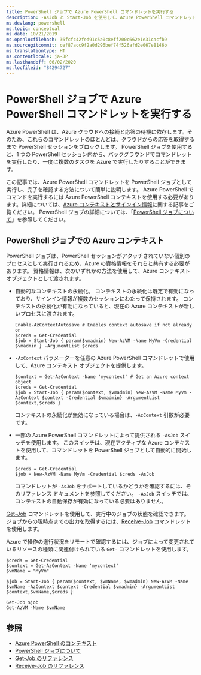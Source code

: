 ```yaml
---
title: PowerShell ジョブで Azure PowerShell コマンドレットを実行する
description: -AsJob と Start-Job を使用して、Azure PowerShell コマンドレットを並列で、またはバックグラウンド タスクとして実行する方法について説明します。
ms.devlang: powershell
ms.topic: conceptual
ms.date: 10/21/2019
ms.openlocfilehash: 36fcfc42fed91c5a0c8eff200c662e1e31cacfb9
ms.sourcegitcommit: cef87acc9f2a0d296bef74f526afd2e067e8146b
ms.translationtype: HT
ms.contentlocale: ja-JP
ms.lasthandoff: 06/02/2020
ms.locfileid: "84294727"
---
```

# <a name="run-azure-powershell-cmdlets-in-powershell-jobs"></a>PowerShell ジョブで Azure PowerShell コマンドレットを実行する

Azure PowerShell は、Azure クラウドへの接続と応答の待機に依存します。そのため、これらのコマンドレットのほとんどは、クラウドからの応答を取得するまで PowerShell セッションをブロックします。
PowerShell ジョブを使用すると、1 つの PowerShell セッション内から、バックグラウンドでコマンドレットを実行したり、一度に複数のタスクを Azure で実行したりすることができます。

この記事では、Azure PowerShell コマンドレットを PowerShell ジョブとして実行し、完了を確認する方法について簡単に説明します。 Azure PowerShell でコマンドを実行するには Azure PowerShell コンテキストを使用する必要があります。詳細については、[Azure コンテキストとサインイン情報](context-persistence.md)に関する記事をご覧ください。
PowerShell ジョブの詳細については、「[PowerShell ジョブについて](/powershell/module/microsoft.powershell.core/about/about_jobs)」を参照してください。

## <a name="azure-contexts-with-powershell-jobs"></a>PowerShell ジョブでの Azure コンテキスト

PowerShell ジョブは、PowerShell セッションがアタッチされていない個別のプロセスとして実行されるため、Azure の資格情報をそれらと共有する必要があります。 資格情報は、次のいずれかの方法を使用して、Azure コンテキスト オブジェクトとして渡されます。

* 自動的なコンテキストの永続化。 コンテキストの永続化は既定で有効になっており、サインイン情報が複数のセッションにわたって保持されます。 コンテキストの永続化が有効になっていると、現在の Azure コンテキストが新しいプロセスに渡されます。

  ```azurepowershell-interactive
  Enable-AzContextAutosave # Enables context autosave if not already on
  $creds = Get-Credential
  $job = Start-Job { param($vmadmin) New-AzVM -Name MyVm -Credential $vmadmin } -ArgumentList $creds
  ```

* `-AzContext` パラメーターを任意の Azure PowerShell コマンドレットで使用して、Azure コンテキスト オブジェクトを提供します。

  ```azurepowershell-interactive
  $context = Get-AzContext -Name 'mycontext' # Get an Azure context object
  $creds = Get-Credential
  $job = Start-Job { param($context, $vmadmin) New-AzVM -Name MyVm -AzContext $context -Credential $vmadmin} -ArgumentList $context,$creds }
  ```

  コンテキストの永続化が無効になっている場合は、`-AzContext` 引数が必要です。

* 一部の Azure PowerShell コマンドレットによって提供される `-AsJob` スイッチを使用します。 このスイッチは、現在アクティブな Azure コンテキストを使用して、コマンドレットを PowerShell ジョブとして自動的に開始します。

  ```azurepowershell-interactive
  $creds = Get-Credential
  $job = New-AzVM -Name MyVm -Credential $creds -AsJob
  ```

  コマンドレットが `-AsJob` をサポートしているかどうかを確認するには、そのリファレンス ドキュメントを参照してください。 `-AsJob` スイッチでは、コンテキストの自動保存が有効になっている必要はありません。

[Get-Job](/powershell/module/microsoft.powershell.core/get-job) コマンドレットを使用して、実行中のジョブの状態を確認できます。 ジョブからの現時点までの出力を取得するには、[Receive-Job](/powershell/module/microsoft.powershell.core/receive-job) コマンドレットを使用します。

Azure で操作の進行状況をリモートで確認するには、ジョブによって変更されているリソースの種類に関連付けられている `Get-` コマンドレットを使用します。

```azurepowershell-interactive
$creds = Get-Credential
$context = Get-AzContext -Name 'mycontext'
$vmName = "MyVm"

$job = Start-Job { param($context, $vmName, $vmadmin) New-AzVM -Name $vmName -AzContext $context -Credential $vmadmin} -ArgumentList $context,$vmName,$creds }

Get-Job $job
Get-AzVM -Name $vmName
```

## <a name="see-also"></a>参照

* [Azure PowerShell のコンテキスト](context-persistence.md)
* [PowerShell ジョブについて](/powershell/module/microsoft.powershell.core/about/about_jobs)
* [Get-Job のリファレンス](/powershell/module/microsoft.powershell.core/get-job)
* [Receive-Job のリファレンス](/powershell/module/microsoft.powershell.core/receive-job)
